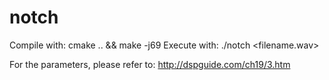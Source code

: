 # notch

Compile with: cmake .. && make -j69
Execute with: ./notch <filename.wav>

For the parameters, please refer to: http://dspguide.com/ch19/3.htm
